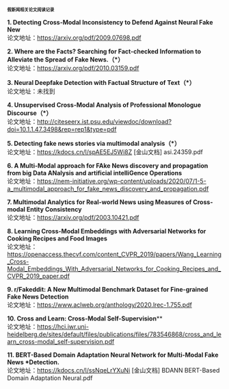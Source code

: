 
**<font size=1 face="黑体">假新闻相关论文阅读记录</font>**


**1. Detecting Cross-Modal Inconsistency to Defend Against Neural Fake New**<br>
   论文地址：https://arxiv.org/pdf/2009.07698.pdf



**2. Where are the Facts? Searching for Fact-checked Information to Alleviate the Spread of Fake News.（*）**<br>
   论文地址：https://arxiv.org/pdf/2010.03159.pdf



**3. Neural Deepfake Detection with Factual Structure of Text（*）**<br>
   论文地址：未找到



**4. Unsupervised Cross-Modal Analysis of Professional Monologue Discourse（*）**<br>
   论文地址：<http://citeseerx.ist.psu.edu/viewdoc/download?doi=10.1.1.47.3498&rep=rep1&type=pdf>



**5. Detecting fake news stories via multimodal analysis（*）**<br>
   论文地址：https://kdocs.cn/l/spAE5EJ5Wi8Z
[金山文档] asi.24359.pdf
  
  

**6. A Multi-Modal approach for FAke News discovery and propagation from big Data ANalysis and artificial intelliGence Operations**<br>
   论文地址：https://nem-initiative.org/wp-content/uploads/2020/07/1-5-a_multimodal_approach_for_fake_news_discovery_and_propagation.pdf
  



   

**7. Multimodal Analytics for Real-world News using Measures of Cross-modal Entity Consistency**<br>
   论文地址：https://arxiv.org/pdf/2003.10421.pdf




**8. Learning Cross-Modal Embeddings with Adversarial Networks for Cooking Recipes and Food Images**<br>
   论文地址：https://openaccess.thecvf.com/content_CVPR_2019/papers/Wang_Learning_Cross-Modal_Embeddings_With_Adversarial_Networks_for_Cooking_Recipes_and_CVPR_2019_paper.pdf





**9. r/Fakeddit: A New Multimodal Benchmark Dataset for Fine-grained Fake News Detection**<br>
   论文地址：https://www.aclweb.org/anthology/2020.lrec-1.755.pdf
   
   
   
**10. Cross and Learn: Cross-Modal Self-Supervision****<br>
    论文地址：https://hci.iwr.uni-heidelberg.de/sites/default/files/publications/files/783546868/cross_and_learn_cross-modal_self-supervision.pdf
    
    

**11. BERT-Based Domain Adaptation Neural Network for Multi-Modal Fake News *Detection.**<br>
      论文地址：https://kdocs.cn/l/ssNqeLrYXuNi
[金山文档] BDANN BERT-Based Domain Adaptation Neural.pdf

   











